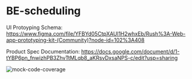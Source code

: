 # BE-scheduling


 UI Protoyping Schema:
https://www.figma.com/file/YFBYd05CtpXAUl1H2whxEb/Rush%3A-Web-app-prototyping-kit-(Community)?node-id=102%3A408

Product Spec Documentation:
https://docs.google.com/document/d/1-tYBP6pn_fnwizhPB3ZhvTtMLqb8_aKRsvDxsaNPS-c/edit?usp=sharing


![mock-code-coverage](https://user-images.githubusercontent.com/74291980/162647492-b4ae9cc9-0118-4f10-8c76-60d5583747f1.PNG)
